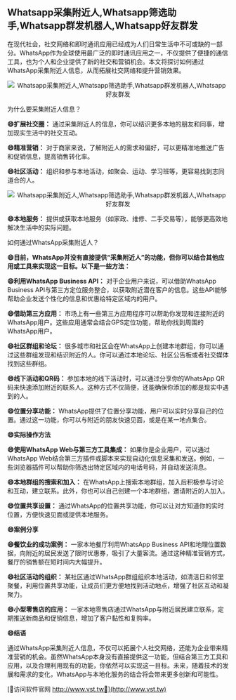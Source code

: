 ## **Whatsapp采集附近人,Whatsapp筛选助手,Whatsapp群发机器人,Whatsapp好友群发**

在现代社会，社交网络和即时通讯应用已经成为人们日常生活中不可或缺的一部分。WhatsApp作为全球使用最广泛的即时通讯应用之一，不仅提供了便捷的通信工具，也为个人和企业提供了新的社交和营销机会。本文将探讨如何通过WhatsApp采集附近人信息，从而拓展社交网络和提升营销效果。

 <center><img src="https://vst.tw/MP4/tuiguang/png/7.png" alt="Whatsapp采集附近人,Whatsapp筛选助手,Whatsapp群发机器人,Whatsapp好友群发"></center>

为什么要采集附近人信息？

**😄扩展社交圈：**
通过采集附近人的信息，你可以结识更多本地的朋友和同事，增加现实生活中的社交互动。

**😄精准营销：**
对于商家来说，了解附近人的需求和偏好，可以更精准地推送广告和促销信息，提高销售转化率。

**😄社区活动：**
组织和参与本地活动，如聚会、运动、学习班等，更容易找到志同道合的人。

 <center><img src="https://vst.tw/MP4/tuiguang/png/2.png" alt="Whatsapp采集附近人,Whatsapp筛选助手,Whatsapp群发机器人,Whatsapp好友群发"></center>

**😄本地服务：**
提供或获取本地服务（如家政、维修、二手交易等），能够更高效地解决生活中的实际问题。

如何通过WhatsApp采集附近人？

**😄目前，WhatsApp并没有直接提供“采集附近人”的功能，但你可以结合其他应用或工具来实现这一目标。以下是一些方法：**

**😄利用WhatsApp Business API：**
对于企业用户来说，可以借助WhatsApp Business API与第三方定位服务整合，以获取附近潜在客户的信息。这些API能够帮助企业发送个性化的信息和优惠给特定区域内的用户。

**😄借助第三方应用：**
市场上有一些第三方应用程序可以帮助你发现和连接附近的WhatsApp用户。这些应用通常会结合GPS定位功能，帮助你找到周围的WhatsApp用户。

**😄社区群组和论坛：**
很多城市和社区会在WhatsApp上创建本地群组，你可以通过这些群组发现和结识附近的人。你可以通过本地论坛、社区公告板或者社交媒体找到这些群组。

**😄线下活动和QR码：**
参加本地的线下活动时，可以通过分享你的WhatsApp QR码来快速添加附近的联系人。这种方式不仅简便，还能确保你添加的都是现实中遇到的人。

**😄位置分享功能：**
WhatsApp提供了位置分享功能，用户可以实时分享自己的位置。通过这一功能，你可以与附近的朋友快速见面，或是在某一地点集合。

**😄实际操作方法**

**😄使用WhatsApp Web与第三方工具集成：**
如果你是企业用户，可以通过WhatsApp Web结合第三方插件或脚本来实现自动化信息采集和发送。例如，一些浏览器插件可以帮助你筛选出特定区域内的电话号码，并自动发送消息。

**😄本地群组的搜索和加入：**
在WhatsApp上搜索本地群组，加入后积极参与讨论和互动，建立联系。此外，你也可以自己创建一个本地群组，邀请附近的人加入。

**😄位置共享设置：**
通过WhatsApp的位置共享功能，你可以让对方知道你的实时位置，方便快速见面或提供本地服务。

**😄案例分享**

**😄餐饮业的成功案例：**
一家本地餐厅利用WhatsApp Business API和地理位置数据，向附近的居民发送了限时优惠券，吸引了大量客流。通过这种精准营销方式，餐厅的销售额在短时间内大幅提升。

**😄社区活动的组织：**
某社区通过WhatsApp群组组织本地活动，如清洁日和邻里聚餐，利用位置共享功能，让成员们更方便地找到活动地点，增强了社区互动和凝聚力。

**😄小型零售店的应用：**
一家本地零售店通过WhatsApp与附近居民建立联系，定期推送新商品和促销信息，增加了客户黏性和复购率。

**😄结语**

通过WhatsApp采集附近人信息，不仅可以拓展个人社交网络，还能为企业带来精准营销的机会。虽然WhatsApp本身没有直接提供这一功能，但结合第三方工具和应用，以及合理利用现有的功能，你依然可以实现这一目标。未来，随着技术的发展和需求的变化，WhatsApp与本地化服务的结合将会带来更多创新和可能性。


[👻访问软件官网 http://www.vst.tw👻](http://www.vst.tw)

